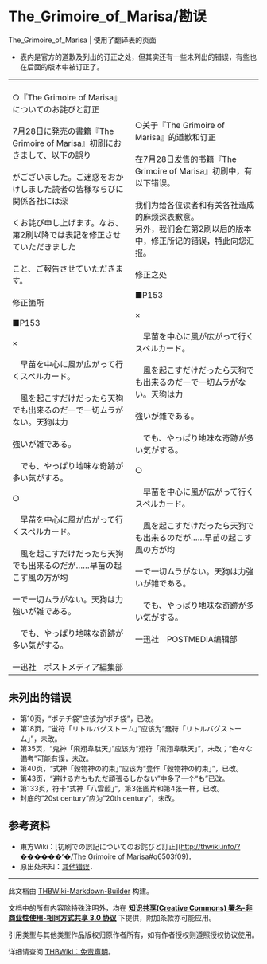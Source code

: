 # The_Grimoire_of_Marisa/勘误

<!-- source html: G:\repos\THBWiki-Markdown-Builder\THBWikiMarkdown\Temp\main\5\5b\ns0%3AThe_Grimoire_of_Marisa%2F%E5%8B%98%E8%AF%AF.html -->

The_Grimoire_of_Marisa | 使用了翻译表的页面

- 表内是官方的道歉及列出的订正之处，但其实还有一些未列出的错误，有些也在后面的版本中被订正了。

  
  

  


<table><tbody><tr class="tt-content" id="=-1" data-pos="&#91;&quot;=&quot;,1&#93;"><td class="tt-ja" lang="ja"><div class="poem"><br>○『The Grimoire of Marisa』についてのお詫びと訂正<br><br>7月28日に発売の書籍『The Grimoire of Marisa』初刷におきまして、以下の誤り<br><br>がございました。ご迷惑をおかけしました読者の皆様ならびに関係各社には深<br><br>くお詫び申し上げます。なお、第2刷以降では表記を修正させていただきました<br><br>こと、ご報告させていただきます。<br><br>修正箇所<br><br>■P153<br><br>×<br><br>　早苗を中心に風が広がって行くスペルカード。<br><br>　風を起こすだけだったら天狗でも出来るのだ一で一切ムラがない。天狗は力<br><br>強いが雑である。<br><br>　でも、やっぱり地味な奇跡が多い気がする。<br><br>○<br><br>　早苗を中心に風が広がって行くスペルカード。<br><br>　風を起こすだけだったら天狗でも出来るのだが……早苗の起こす風の方が均<br><br>一で一切ムラがない。天狗は力強いが雑である。<br><br>　でも、やっぱり地味な奇跡が多い気がする。<br><br>一迅社　ポストメディア編集部</div></td><td class="tt-zh" lang="zh"><div class="poem"><br>○关于『The Grimoire of Marisa』的道歉和订正<br><br>在7月28日发售的书籍『The Grimoire of Marisa』初刷中，有以下错误。<br><br>我们为给各位读者和有关各社造成的麻烦深表歉意。<br>另外，我们会在第2刷以后的版本中，修正所记的错误，特此向您汇报。<br><br>修正之处<br><br>■P153<br><br>×<br><br>　早苗を中心に風が広がって行くスペルカード。<br><br>　風を起こすだけだったら天狗でも出来るのだ一で一切ムラがない。天狗は力<br><br>強いが雑である。<br><br>　でも、やっぱり地味な奇跡が多い気がする。<br><br>○<br><br>　早苗を中心に風が広がって行くスペルカード。<br><br>　風を起こすだけだったら天狗でも出来るのだが……早苗の起こす風の方が均<br><br>一で一切ムラがない。天狗は力強いが雑である。<br><br>　でも、やっぱり地味な奇跡が多い気がする。<br><br>一迅社　POSTMEDIA编辑部<br></div></td></tr></tbody></table>



## 未列出的错误
- 第10页，“ポテチ袋”应该为“ポチ袋”，已改。
- 第18页，“蛍符「リトルバグストーム」”应该为“蠢符「リトルバグストーム」”，未改。
- 第35页，“鬼神「飛翔韋駄天」”应该为“翔符「飛翔韋駄天」”，未改；“色々な備考”可能有误，未改。
- 第40页，“式神「穀物神の約束」”应该为“豊作「穀物神の約束」”，已改。
- 第43页，“避ける方ももただ頑張るしかない”中多了一个“も”已改。
- 第133页，符卡“式神「八雲藍」”，第3张图片和第4张一样，已改。
- 封底的“20st century”应为“20th century”，未改。


## 参考资料
- 東方Wiki：[初刷での誤記についてのお詫びと訂正](http://thwiki.info/?������ʳ�/The Grimoire of Marisa#q6503f09)．
- 原出处未知：[其他错误](http://wrigglestarnightbug.blog93.fc2.com/blog-entry-6.html)．

  
  

  





---

此文档由 [THBWiki-Markdown-Builder](https://github.com/Delsin-Yu/THBWiki-Markdown-Builder) 构建。

文档中的所有内容除特殊注明外，均在 [**知识共享(Creative Commons) 署名-非商业性使用-相同方式共享 3.0 协议**](https://creativecommons.org/licenses/by-sa/3.0/deed.zh-hans) 下提供，附加条款亦可能应用。

引用类型与其他类型作品版权归原作者所有，如有作者授权则遵照授权协议使用。

详细请查阅 [THBWiki：免责声明](https://thbwiki.cc/THBWiki:%E5%85%8D%E8%B4%A3%E5%A3%B0%E6%98%8E)。

